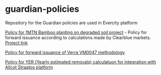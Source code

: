 # guardian-policies
Repository for the Guardian policies are used in Evercity platform

[Policy for 1MTN Bamboo planting on degraded soil project](<VM0047 1MTN project>) - Policy for forward issuance according to calculations made by Clearblue markets. [Project link](<https://carbon.evercity.io/project/36864ccb-744e-45e5-b9d3-7ea242043163>)

[Policy for forward issuance of Verra VM0047 methodology](VM0047)

[Policy for YER (Yearly estimated removals) calculatuon for integration with Allcot Straatos platform](<ALLCOT YER calculations>)